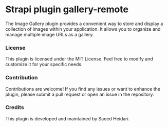 # Strapi plugin gallery-remote

The Image Gallery plugin provides a convenient way to store and display a collection of images within your application. It allows you to organize and manage multiple image URLs as a gallery.


### License
This plugin is licensed under the MIT License. Feel free to modify and customize it for your specific needs.

### Contribution
Contributions are welcome! If you find any issues or want to enhance the plugin, please submit a pull request or open an issue in the repository.

### Credits
This plugin is developed and maintained by Saeed Heidari.

